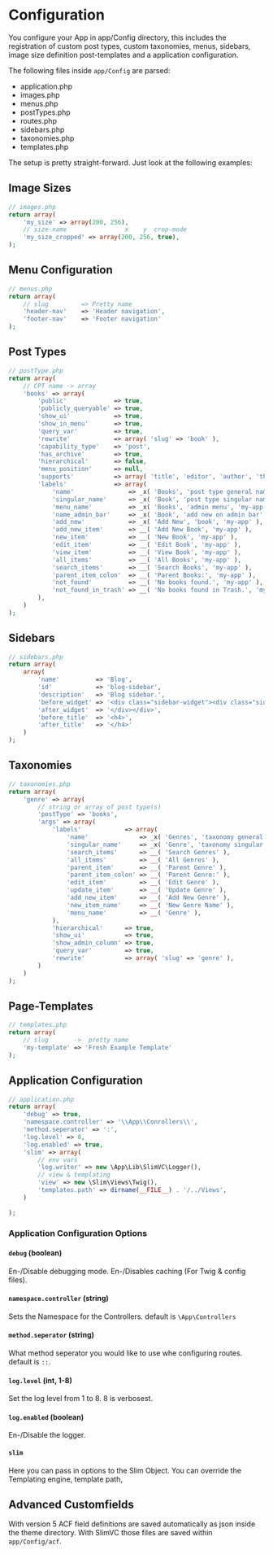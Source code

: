 # Configuration

You configure your App in app/Config directory, this includes the registration of custom post types, custom taxonomies, menus, sidebars, image size definition post-templates and a application configuration.

The following files inside `app/Config` are parsed:

- application.php
- images.php
- menus.php
- postTypes.php
- routes.php
- sidebars.php
- taxonomies.php
- templates.php

The setup is pretty straight-forward. Just look at the following examples:

## Image Sizes

```PHP
// images.php
return array(
	'my_size' => array(200, 256),
	// size-name                x    y  crop-mode
	'my_size_cropped' => array(200, 256, true),
);
```

## Menu Configuration

```PHP
// menus.php
return array(
	// slug         => Pretty name   
	'header-nav'	=> 'Header navigation',
	'footer-nav'	=> 'Footer navigation'
);
```

## Post Types

```PHP
// postType.php
return array(
	// CPT name -> array
	'books' => array(
		'public'             => true,
		'publicly_queryable' => true,
		'show_ui'            => true,
		'show_in_menu'       => true,
		'query_var'          => true,
		'rewrite'            => array( 'slug' => 'book' ),
		'capability_type'    => 'post',
		'has_archive'        => true,
		'hierarchical'       => false,
		'menu_position'      => null,
		'supports'           => array( 'title', 'editor', 'author', 'thumbnail' ),
		'labels'             => array(
			'name'               => _x( 'Books', 'post type general name', 'my-app' ),
			'singular_name'      => _x( 'Book', 'post type singular name', 'my-app' ),
			'menu_name'          => _x( 'Books', 'admin menu', 'my-app' ),
			'name_admin_bar'     => _x( 'Book', 'add new on admin bar', 'my-app' ),
			'add_new'            => _x( 'Add New', 'book', 'my-app' ),
			'add_new_item'       => __( 'Add New Book', 'my-app' ),
			'new_item'           => __( 'New Book', 'my-app' ),
			'edit_item'          => __( 'Edit Book', 'my-app' ),
			'view_item'          => __( 'View Book', 'my-app' ),
			'all_items'          => __( 'All Books', 'my-app' ),
			'search_items'       => __( 'Search Books', 'my-app' ),
			'parent_item_colon'  => __( 'Parent Books:', 'my-app' ),
			'not_found'          => __( 'No books found.', 'my-app' ),
			'not_found_in_trash' => __( 'No books found in Trash.', 'my-app' )
		),
	)
);
```

## Sidebars

```PHP
// sidebars.php
return array(
	array(
		'name'			=> 'Blog',
		'id'			=> 'blog-sidebar',
		'description'	=> 'Blog sidebar.',
		'before_widget'	=> '<div class="sidebar-widget"><div class="sidebar-widget_content">',
		'after_widget'	=> '</div></div>',
		'before_title'	=> '<h4>',
		'after_title'	=> '</h4>'
	)
);
```

## Taxonomies

```PHP
// taxonomies.php
return array(
	'genre' => array(
		// string or array of post type(s)
		'postType' => 'books',
		'args' => array(
			'labels'            => array(
				'name'              => _x( 'Genres', 'taxonomy general name' ),
				'singular_name'     => _x( 'Genre', 'taxonomy singular name' ),
				'search_items'      => __( 'Search Genres' ),
				'all_items'         => __( 'All Genres' ),
				'parent_item'       => __( 'Parent Genre' ),
				'parent_item_colon' => __( 'Parent Genre:' ),
				'edit_item'         => __( 'Edit Genre' ),
				'update_item'       => __( 'Update Genre' ),
				'add_new_item'      => __( 'Add New Genre' ),
				'new_item_name'     => __( 'New Genre Name' ),
				'menu_name'         => __( 'Genre' ),
			),
			'hierarchical'      => true,
			'show_ui'           => true,
			'show_admin_column' => true,
			'query_var'         => true,
			'rewrite'           => array( 'slug' => 'genre' ),
		)
	)
);
```

## Page-Templates

```PHP
// templates.php
return array(
	// slug       ->  pretty name
	'my-template' => 'Fresh Example Template'
);
``` 

## Application Configuration

```PHP
// application.php
return array(
	'debug' => true,
	'namespace.controller' => '\\App\\Conrollers\\',
	'method.seperator' => ':',
	'log.level' => 8,
	'log.enabled' => true,
	'slim' => array(
		// env vars
		'log.writer' => new \App\Lib\SlimVC\Logger(),
		// view & templating
		'view' => new \Slim\Views\Twig(),
		'templates.path' => dirname(__FILE__) . '/../Views',
	)
	
);
```

### Application Configuration Options

#### `debug` (boolean)
En-/Disable debugging mode. En-/Disables caching (For Twig & config files).

#### `namespace.controller` (string)

Sets the Namespace for the Controllers. default is `\App\Controllers`

#### `method.seperator` (string)

What method seperator you would like to use whe configuring routes. default is `::`. 

#### `log.level` (int, 1-8)
Set the log level from 1 to 8. 8 is verbosest.

#### `log.enabled` (boolean)
En-/Disable the logger.

#### `slim`
Here you can pass in options to the Slim Object. You can override the Templating engine, template path, 

## Advanced Customfields
With version 5 ACF field definitions are saved automatically as json inside the theme directory. With SlimVC those files are saved within `app/Config/acf`.